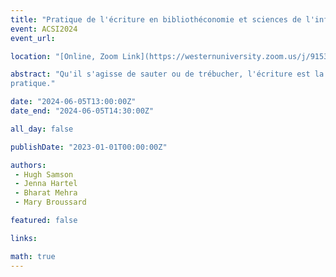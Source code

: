 ```yaml
---
title: "Pratique de l'écriture en bibliothéconomie et sciences de l'information : visions critiques, ethnographiques et institutionnelles"
event: ACSI2024
event_url: 

location: "[Online, Zoom Link](https://westernuniversity.zoom.us/j/91531028175)"

abstract: "Qu'il s'agisse de sauter ou de trébucher, l'écriture est la dernière étape et sans doute la plus difficile et la plus importante étape du processus de recherche. Notre analyse évolutive de la littérature révèle cependant que l’écriture reçoit peu d’attention en tant que pratique dans le cadre méthodologique des bibliothèques et des sciences de l’informational. En conséquence, ce comité engage la communauté de l'ACSI dans une démarche constructive et discussion sérieuse concernant l'écriture au sein de notre discipline. Un aperçu de la littérature sera offert, accompagné de quatre présentations par des stratèges rédacteurs présentant des visions contemplatives, critiques, ethnographiques et institutionnelles. Le panel se terminera par des questions, une discussion et un brainstorming sur des interventions positives potentielles par écrit
pratique."

date: "2024-06-05T13:00:00Z"
date_end: "2024-06-05T14:30:00Z"

all_day: false

publishDate: "2023-01-01T00:00:00Z"

authors:
 - Hugh Samson
 - Jenna Hartel
 - Bharat Mehra
 - Mary Broussard

featured: false

links:

math: true
---
```


